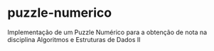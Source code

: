 # puzzle-numerico
Implementação de um Puzzle Numérico para a obtenção de nota na disciplina Algoritmos e Estruturas de Dados II
